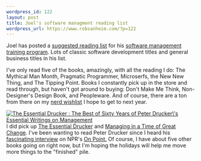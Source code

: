 ```yaml
--- 
wordpress_id: 122
layout: post
title: Joel's software managment reading list
wordpress_url: https://www.robsanheim.com/?p=122
---
```

Joel has posted a <a href="https://www.joelonsoftware.com/articles/FogCreekMBACurriculum.html">suggested reading list</a> for his <a href="https://www.joelonsoftware.com/items/2005/11/22.html">software management training program</a>.  Lots of classic software development titles and general business titles in his list. 

I've only read five of the books, amazingly, with all the reading I do: The Mythical Man Month, Pragmatic Programmer, Microserfs, the New New Thing, and The Tipping Point.  Books I constantly pick up in the store and read through, but haven't got around to buying: Don't Make Me Think, Non-Designer's Design Book, and Peopleware.  And of course, there are a ton from there on my <a href="https://www.amazon.com/gp/registry/registry.html/ref=cm_wl_rlist_go/102-4282440-6610535?%5Fencoding=UTF8&type=wishlist&id=3R9MUIU0TYEK1">nerd wishlist</a> I hope to get to next year.

<a href="https://www.amazon.com/exec/obidos/redirect?tag=panasonicyout-20%26link_code=xm2%26camp=2025%26creative=165953%26path=https://www.amazon.com/gp/redirect.html%253fASIN=006093574X%2526tag=panasonicyout-20%2526lcode=xm2%2526cID=2025%2526ccmID=165953%2526location=/o/ASIN/006093574X%25253FSubscriptionId=0EMV44A9A5YT1RVDGZ82" title="View product details at Amazon"><img class="right" src="https://images.amazon.com/images/P/006093574X.01._SCTHUMBZZZ_.jpg" alt="The Essential Drucker : The Best of Sixty Years of Peter Drucker\'s Essential Writings on Management" /></a>
I did pick up <a href="https://www.amazon.com/exec/obidos/redirect?tag=panasonicyout-20%26link_code=xm2%26camp=2025%26creative=165953%26path=https://www.amazon.com/gp/redirect.html%253fASIN=006093574X%2526tag=panasonicyout-20%2526lcode=xm2%2526cID=2025%2526ccmID=165953%2526location=/o/ASIN/006093574X%25253FSubscriptionId=0EMV44A9A5YT1RVDGZ82" class="right" title="View product details at Amazon">The Essential Drucker</a> and <a href="https://www.amazon.com/exec/obidos/redirect?tag=panasonicyout-20%26link_code=xm2%26camp=2025%26creative=165953%26path=https://www.amazon.com/gp/redirect.html%253fASIN=0452278376%2526tag=panasonicyout-20%2526lcode=xm2%2526cID=2025%2526ccmID=165953%2526location=/o/ASIN/0452278376%25253FSubscriptionId=0EMV44A9A5YT1RVDGZ82" title="View product details at Amazon">Managing in a Time of Great Change</a>.  I've been wanting to read Peter Drucker since I heard his <a href="https://www.onpointradio.org/shows/2004/12/20041208_b_main.asp">fascinating interview</a> on NPR's <a href="https://www.onpointradio.org/">On Point.</a>  Of course, I have about five other books going on right now, but I'm hoping the holidays will help me move more things to the "finished" pile.
